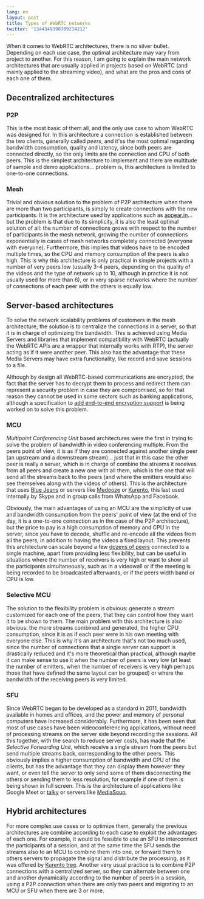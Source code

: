 ```yaml
---
lang: en
layout: post
title: Types of WebRTC networks
twitter: '1344349398789214212'
---
```


When it comes to WebRTC architectures, there is no silver bullet. Depending on
each use case, the optimal architecture may vary from project to another. For
this reason, I am going to explain the main network architectures that are
usually applied in projects based on WebRTC (and mainly applied to the streaming
video), and what are the pros and cons of each one of them.

## Decentralized architectures

### P2P

This is the most basic of them all, and the only use case to whom WebRTC was
designed for. In this architecture a connection is established between the two
clients, generally called *peers*, and it'ss the most optimal regarding
bandwidth consumption, quality and latency, since both peers are connected
directly, so the only limits are the connection and CPU of both peers. This is
the simplest architecture to implement and there are multitude of sample and
demo applications... problem is, this architecture is limited to one-to-one
connections.

### Mesh

Trivial and obvious solution to the problem of P2P architecture when there are
more than two participants, is simply to create connections with the new
participants. It is the architecture used by applications such as
[appear.in](https://appear.in/)... but the problem is that due to its
simplicity, it is also the least optimal solution of all: the number of
connections grows with respect to the number of participants in the mesh
network, growing the number of connections exponentially in cases of mesh
networks completely connected (everyone with everyone). Furthermore, this
implies that videos have to be encoded multiple times, so the CPU and memory
consumption of the peers is also high. This is why this architecture is only
practical in simple projects with a number of very peers low (usually 3-4 peers,
depending on the quality of the videos and the type of network up to 10,
although in practice it is not usually used for more than 6), or in very
sparse networks where the number of connections of each peer with the others is
equally low.

## Server-based architectures

To solve the network scalability problems of customers in the mesh architecture,
the solution is to centralize the connections in a server, so that it is in
charge of optimizing the bandwidth. This is achieved using Media Servers and
libraries that implement compatibility with WebRTC (actually the WebRTC APIs are
a wrapper that internally works with RTP), the server acting as if it were
another peer. This also has the advantage that these Media Servers may have
extra functionality, like record and save sessions to a file.

Although by design all WebRTC-based communications are encrypted, the fact that
the server has to decrypt them to process and redirect them can represent a
security problem in case they are compromised, so for that reason they cannot be
used in some sectors such as banking applications, although a specification to
[add end-to-end encryption support](https://www.callstats.io/blog/2018/06/01/examining-srtp-double-encryption-procedures-for-selective-forwarding-perc)
is being worked on to solve this problem.

### MCU

*Multipoint Conferencing Unit* based architectures were the first in trying to
solve the problem of bandwidth in video conferencing multiple. From the peers
point of view, it is as if they are connected against another single peer (an
upstream and a downstream stream)... just that in this case the other peer is
really a server, which is in charge of combine the streams it receives from all
peers and create a new one with all them, which is the one that will send all
the streams back to the peers (and where the emitters would also see themselves
along with the videos of others). This is the architecture that uses
[Blue Jeans](http://bluejeans.com/) or servers like
[Medooze](http://www.medooze.com/) or [Kurento](https://www.kurento.org/), this
last used internally by Skype and in group calls from WhatsApp and Facebook.

Obviously, the main advantages of using an MCU are the simplicity of use and
bandwidth consumption from the peers' point of view (at the end of the day, it
is a one-to-one connection as in the case of the P2P architecture), but the
price to pay is a high consumption of memory and CPU in the server, since you
have to decode, shuffle and re-encode all the videos from all the peers, in
addition to having the videos a fixed layout. This prevents this architecture
can scale beyond a few
[dozens of peers](https://www.kurento.org/blog/kurento-media-server-690-libnicer-and-performant)
connected to a single machine, apart from providing less flexibility, but can be
useful in situations where the number of receivers is very high or want to show
all the participants simultaneously, such as in a videowall or if the meeting is
being recorded to be broadcasted afterwards, or if the peers width band or CPU
is low.

### Selective MCU

The solution to the flexibility problem is obvious: generate a stream customized
for each one of the peers, that they can control how they want it to be shown to
them. The main problem with this architecture is also obvious: the more streams
combined and generated, the higher CPU consumption, since it is as if each peer
were in his own meeting with everyone else. This is why it's an architecture
that's not too much used, since the number of connections that a single server
can support is drastically reduced and it's more theoretical than practical,
although maybe it can make sense to use it when the number of peers is very low
(at least the number of emitters, when the number of receivers is very high
perhaps those that have defined the same layout can be grouped) or where the
bandwidth of the receiving peers is very limited.

### SFU

Since WebRTC began to be developed as a standard in 2011, bandwidth available in
homes and offices, and the power and memory of personal computers have increased
considerably. Furthermore, it has been seen that most of use cases have been
videoconferencing applications, without need of processing streams on the server
side beyond recording the sessions. All this together, with the search to reduce
server costs, has made that the *Selective Forwarding Unit*, which receive a
single stream from the peers but send multiple streams back, corresponding to
the other peers. This obviously implies a higher consumption of bandwidth and
CPU of the clients, but has the advantage that they can display them however
they want, or even tell the server to only send some of them disconnecting the
others or sending them to less resolution, for example if one of them is being
shown in full screen. This is the architecture of applications like Google Meet
or [talky](https://talky.io) or servers like [MediaSoup](https://mediasoup.org).

## Hybrid architectures

For more complex use cases or to optimize them, generally the previous
architectures are combine according to each case to exploit the advantages of
each one. For example, it would be feasible to use an SFU to interconnect the
participants of a session, and at the same time the SFU sends the streams also
to an MCU to combine them into one, or forward them to others servers to
propagate the signal and distribute the processing, as it was offered by
[Kurento tree](https://github.com/Kurento/kurento-tree). Another very usual
practice is to combine P2P connections with a centralized server, so they can
alternate between one and another dynamically according to the number of peers
in a session, using a P2P connection when there are only two peers and migrating
to an MCU or SFU when there are 3 or more.
